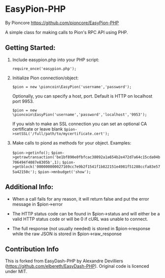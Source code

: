 # EasyPion-PHP
By Pioncore
https://github.com/pioncore/EasyPion-PHP

A simple class for making calls to Pion's RPC API using PHP.

## Getting Started:
1. Include easypion.php into your PHP script:

	`require_once('easypion.php');`
2. Initialize Pion connection/object:

	`$pion = new \pioncoin\EasyPion('username','password');`

	Optionally, you can specify a host, port. Default is HTTP on localhost port 9953.

	`$pion = new \pioncoin\EasyPion('username','password','localhost','9953');`

	If you wish to make an SSL connection you can set an optional CA certificate or leave blank
	`$pion->setSSL('/full/path/to/mycertificate.cert');`

3. Make calls to piond as methods for your object. Examples:

	`$pion->getinfo();`
	`$pion->getrawtransaction('be1bf890e0fbfcac38092a1a654b2e472d7a64c15cda04b706494f4087e8305b',1);`
	`$pion->getblock('000000000027169cc7e9b2f1541f1b822151e4981f51288ccfa83e575a42150c');`
	`$pion->mnbudget('show');`

## Additional Info:
* When a call fails for any reason, it will return false and put the error message in $pion->error

* The HTTP status code can be found in $pion->status and will either be a valid HTTP status code or will be 0 if cURL was unable to connect.

* The full response (not usually needed) is stored in $pion->response while the raw JSON is stored in $pion->raw_response

## Contribution Info

This is forked from EasyDash-PHP by Alexandre Devilliers (https://github.com/elbereth/EasyDash-PHP).
Original code is licenced under MIT.
